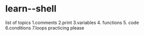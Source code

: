# learn--shell
 list of topics 
 1.comments 
 2.print
3.variables
4. functions
5. code
6.conditions
7.loops
practicing 
please
 